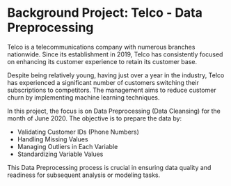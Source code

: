 # Background Project: Telco - Data Preprocessing

Telco is a telecommunications company with numerous branches nationwide. Since its establishment in 2019, Telco has consistently focused on enhancing its customer experience to retain its customer base.

Despite being relatively young, having just over a year in the industry, Telco has experienced a significant number of customers switching their subscriptions to competitors. The management aims to reduce customer churn by implementing machine learning techniques.

In this project, the focus is on Data Preprocessing (Data Cleansing) for the month of June 2020. The objective is to prepare the data by:

- Validating Customer IDs (Phone Numbers)
- Handling Missing Values
- Managing Outliers in Each Variable
- Standardizing Variable Values
  
This Data Preprocessing process is crucial in ensuring data quality and readiness for subsequent analysis or modeling tasks.
